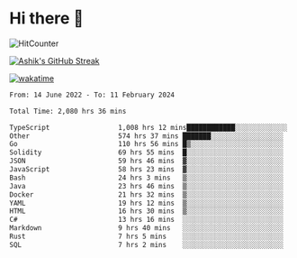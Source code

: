 # Hi there 👋

![HitCounter](https://hits.seeyoufarm.com/api/count/incr/badge.svg?url=https%3A%2F%2Fgithub.com%2Fashrhmn1212%2Fhit-counter)

<!-- ![Contribution Graph](https://github-readme-activity-graph.cyclic.app/graph?username=ashrhmn) -->


<!-- [![Top Langs](https://github-readme-stats.vercel.app/api/top-langs/?username=ashrhmn&layout=compact&theme=synthwave&langs_count=10&card_width=445)](https://github.com/anuraghazra/github-readme-stats) -->

[![Ashik's GitHub Streak](https://github-readme-streak-stats.herokuapp.com/?user=ashrhmn&theme=blood&fire=DD7F1C&background=151515&dates=9f9f9f&border=DD2727)](https://git.io/streak-stats)

<!-- ![Ashik's GitHub stats](https://github-readme-stats.vercel.app/api/?username=ashrhmn&show_icons=true&title_color=fff&icon_color=79ff97&text_color=9f9f9f&bg_color=151515) -->

[![wakatime](https://wakatime.com/badge/user/3df86613-ba63-4631-8e65-0ff18e7becad.svg)](https://wakatime.com/@3df86613-ba63-4631-8e65-0ff18e7becad)

<!--START_SECTION:waka-->

```txt
From: 14 June 2022 - To: 11 February 2024

Total Time: 2,080 hrs 36 mins

TypeScript                 1,008 hrs 12 mins████████████░░░░░░░░░░░░░   48.46 %
Other                      574 hrs 37 mins ███████░░░░░░░░░░░░░░░░░░   27.62 %
Go                         110 hrs 56 mins █▒░░░░░░░░░░░░░░░░░░░░░░░   05.33 %
Solidity                   69 hrs 55 mins  █░░░░░░░░░░░░░░░░░░░░░░░░   03.36 %
JSON                       59 hrs 46 mins  ▓░░░░░░░░░░░░░░░░░░░░░░░░   02.87 %
JavaScript                 58 hrs 23 mins  ▓░░░░░░░░░░░░░░░░░░░░░░░░   02.81 %
Bash                       24 hrs 3 mins   ▒░░░░░░░░░░░░░░░░░░░░░░░░   01.16 %
Java                       23 hrs 46 mins  ▒░░░░░░░░░░░░░░░░░░░░░░░░   01.14 %
Docker                     21 hrs 32 mins  ▒░░░░░░░░░░░░░░░░░░░░░░░░   01.04 %
YAML                       19 hrs 12 mins  ▒░░░░░░░░░░░░░░░░░░░░░░░░   00.92 %
HTML                       16 hrs 30 mins  ▒░░░░░░░░░░░░░░░░░░░░░░░░   00.79 %
C#                         13 hrs 16 mins  ░░░░░░░░░░░░░░░░░░░░░░░░░   00.64 %
Markdown                   9 hrs 40 mins   ░░░░░░░░░░░░░░░░░░░░░░░░░   00.47 %
Rust                       7 hrs 5 mins    ░░░░░░░░░░░░░░░░░░░░░░░░░   00.34 %
SQL                        7 hrs 2 mins    ░░░░░░░░░░░░░░░░░░░░░░░░░   00.34 %
```

<!--END_SECTION:waka-->


<!--### Most Used Languages
<img src="https://wakatime.com/share/@ashrhmn/24ecb986-5bf8-4607-af7f-0aab08908d8c.png" />

### Favourite Tools
<img src="https://wakatime.com/share/@ashrhmn/f4e08015-f3bc-460a-9228-95a3ba11c604.png" />-->
